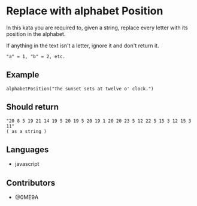 # Replace with alphabet Position

In this kata you are required to, given a string, replace every letter with its position in the alphabet.

If anything in the text isn't a letter, ignore it and don't return it.

    "a" = 1, "b" = 2, etc.

## Example

```
alphabetPosition("The sunset sets at twelve o' clock.")
```

## Should return

    "20 8 5 19 21 14 19 5 20 19 5 20 19 1 20 20 23 5 12 22 5 15 3 12 15 3 11"
    ( as a string )

## Languages

- javascript

## Contributors

- @0ME9A
